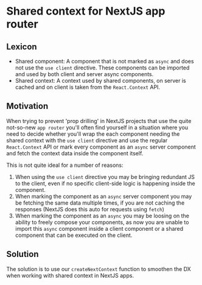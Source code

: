 # Shared context for NextJS app router

## Lexicon
- Shared component: A component that is not marked as `async` and does not use the `use client` directive. These components can be imported and used by both client and server async components.
- Shared context: A context used by shared components, on server is cached and on client is taken from the `React.Context` API.

## Motivation
When trying to prevent 'prop drilling' in  NextJS projects that use the quite not-so-new `app router` you'll often find yourself in a situation where you need to decide whether you'll wrap the each component needing the shared context with the `use client` directive and use the regular `React.Context` API or mark every component as an `async` server component and fetch the context data inside the component itself.

This is not quite ideal for a number of reasons:
1. When using the `use client` directive you may be bringing redundant JS to the client, even if no specific client-side logic is happening inside the component.
2. When marking the component as an `async` server component you may be fetching the same data multiple times, if you are not caching the responses (NextJS does this auto for requests using `fetch`)
3. When marking the component as an `async` you may be loosing on the ability to freely compose your components, as now you are unable to import this `async` component inside a client component or a shared component that can be executed on the client.

## Solution
The solution is to use our `createNextContext` function to smoothen the DX when working with shared context in NextJS apps.
